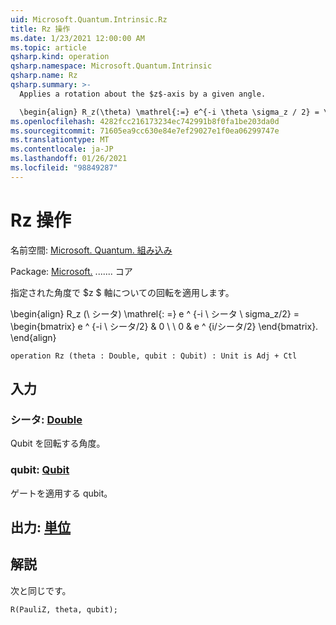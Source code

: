 ```yaml
---
uid: Microsoft.Quantum.Intrinsic.Rz
title: Rz 操作
ms.date: 1/23/2021 12:00:00 AM
ms.topic: article
qsharp.kind: operation
qsharp.namespace: Microsoft.Quantum.Intrinsic
qsharp.name: Rz
qsharp.summary: >-
  Applies a rotation about the $z$-axis by a given angle.

  \begin{align} R_z(\theta) \mathrel{:=} e^{-i \theta \sigma_z / 2} = \begin{bmatrix} e^{-i \theta / 2} & 0 \\\\ 0 & e^{i \theta / 2} \end{bmatrix}. \end{align}
ms.openlocfilehash: 4282fcc216173234ec742991b8f0fa1be203da0d
ms.sourcegitcommit: 71605ea9cc630e84e7ef29027e1f0ea06299747e
ms.translationtype: MT
ms.contentlocale: ja-JP
ms.lasthandoff: 01/26/2021
ms.locfileid: "98849287"
---
```

# <a name="rz-operation"></a>Rz 操作

名前空間: [Microsoft. Quantum. 組み込み](xref:Microsoft.Quantum.Intrinsic)

Package: [Microsoft.](https://nuget.org/packages/Microsoft.Quantum.QSharp.Core) ....... コア


指定された角度で $z $ 軸についての回転を適用します。

\begin{align} R_z (\ シータ) \mathrel{: =} e ^ {-i \ シータ \ sigma_z/2} = \begin{bmatrix} e ^ {-i \ シータ/2} & 0 \\ \\ 0 & e ^ {i/シータ/2} \end{bmatrix}.
\end{align}

```qsharp
operation Rz (theta : Double, qubit : Qubit) : Unit is Adj + Ctl
```


## <a name="input"></a>入力

### <a name="theta--double"></a>シータ: [Double](xref:microsoft.quantum.lang-ref.double)

Qubit を回転する角度。


### <a name="qubit--qubit"></a>qubit: [Qubit](xref:microsoft.quantum.lang-ref.qubit)

ゲートを適用する qubit。



## <a name="output--unit"></a>出力: [単位](xref:microsoft.quantum.lang-ref.unit)



## <a name="remarks"></a>解説

次と同じです。

```qsharp
R(PauliZ, theta, qubit);
```